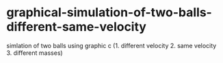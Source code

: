 # graphical-simulation-of-two-balls-different-same-velocity
simlation of two balls using graphic c (1. different velocity 2. same velocity 3. different masses)
